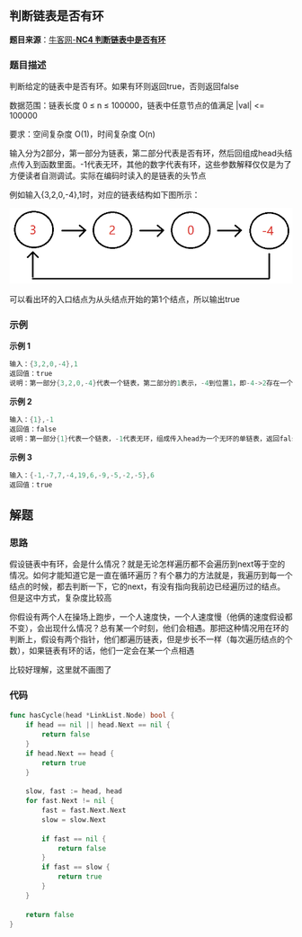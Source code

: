 
## 判断链表是否有环

**题目来源**：[牛客网-**NC4 判断链表中是否有环**](https://www.nowcoder.com/practice/650474f313294468a4ded3ce0f7898b9?tpId=117&&tqId=37714&rp=1&ru=/activity/oj&qru=/ta/job-code-high/question-ranking)

### 题目描述

判断给定的链表中是否有环。如果有环则返回true，否则返回false

数据范围：链表长度 0 ≤ n ≤ 100000，链表中任意节点的值满足 |val| <= 100000

要求：空间复杂度 O(1)，时间复杂度 O(n)

输入分为2部分，第一部分为链表，第二部分代表是否有环，然后回组成head头结点传入到函数里面。-1代表无环，其他的数字代表有环，这些参数解释仅仅是为了方便读者自测调试。实际在编码时读入的是链表的头节点

例如输入{3,2,0,-4},1时，对应的链表结构如下图所示：

![image](https://github.com/Rain-Life/algorithm-go/blob/master/photos/HighFrequency/HaveRing/1.png)

可以看出环的入口结点为从头结点开始的第1个结点，所以输出true

### 示例

**示例 1**

```go
输入：{3,2,0,-4},1
返回值：true
说明：第一部分{3,2,0,-4}代表一个链表，第二部分的1表示，-4到位置1，即-4->2存在一个链接，组成传入的head为一个带环的链表 ,返回true
```

**示例 2**

```go
输入：{1},-1
返回值：false
说明：第一部分{1}代表一个链表，-1代表无环，组成传入head为一个无环的单链表，返回false
```

**示例 3**

```go
输入：{-1,-7,7,-4,19,6,-9,-5,-2,-5},6
返回值：true
```

## 解题

### **思路**

假设链表中有环，会是什么情况？就是无论怎样遍历都不会遍历到next等于空的情况。如何才能知道它是一直在循环遍历？有个暴力的方法就是，我遍历到每一个结点的时候，都去判断一下，它的next，有没有指向我前边已经遍历过的结点。但是这中方式，复杂度比较高

你假设有两个人在操场上跑步，一个人速度快，一个人速度慢（他俩的速度假设都不变），会出现什么情况？总有某一个时刻，他们会相遇。那把这种情况用在环的判断上，假设有两个指针，他们都遍历链表，但是步长不一样（每次遍历结点的个数），如果链表有环的话，他们一定会在某一个点相遇

比较好理解，这里就不画图了

### **代码**

```go
func hasCycle(head *LinkList.Node) bool {
	if head == nil || head.Next == nil {
		return false
	}
	if head.Next == head {
		return true
	}

	slow, fast := head, head
	for fast.Next != nil {
		fast = fast.Next.Next
		slow = slow.Next

		if fast == nil {
			return false
		}
		if fast == slow {
			return true
		}
	}

	return false
}
```